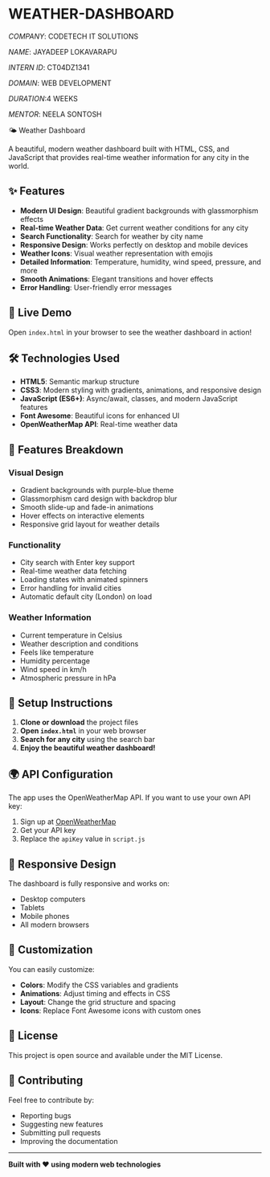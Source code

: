 # WEATHER-DASHBOARD

*COMPANY*: CODETECH IT SOLUTIONS

*NAME*: JAYADEEP LOKAVARAPU

*INTERN ID*: CT04DZ1341

*DOMAIN*: WEB DEVELOPMENT

*DURATION*:4 WEEKS

*MENTOR*: NEELA SONTOSH

 🌤️ Weather Dashboard

A beautiful, modern weather dashboard built with HTML, CSS, and JavaScript that provides real-time weather information for any city in the world.

## ✨ Features

- **Modern UI Design**: Beautiful gradient backgrounds with glassmorphism effects
- **Real-time Weather Data**: Get current weather conditions for any city
- **Search Functionality**: Search for weather by city name
- **Responsive Design**: Works perfectly on desktop and mobile devices
- **Weather Icons**: Visual weather representation with emojis
- **Detailed Information**: Temperature, humidity, wind speed, pressure, and more
- **Smooth Animations**: Elegant transitions and hover effects
- **Error Handling**: User-friendly error messages

## 🚀 Live Demo

Open `index.html` in your browser to see the weather dashboard in action!

## 🛠️ Technologies Used

- **HTML5**: Semantic markup structure
- **CSS3**: Modern styling with gradients, animations, and responsive design
- **JavaScript (ES6+)**: Async/await, classes, and modern JavaScript features
- **Font Awesome**: Beautiful icons for enhanced UI
- **OpenWeatherMap API**: Real-time weather data

## 📱 Features Breakdown

### Visual Design
- Gradient backgrounds with purple-blue theme
- Glassmorphism card design with backdrop blur
- Smooth slide-up and fade-in animations
- Hover effects on interactive elements
- Responsive grid layout for weather details

### Functionality
- City search with Enter key support
- Real-time weather data fetching
- Loading states with animated spinners
- Error handling for invalid cities
- Automatic default city (London) on load

### Weather Information
- Current temperature in Celsius
- Weather description and conditions
- Feels like temperature
- Humidity percentage
- Wind speed in km/h
- Atmospheric pressure in hPa

## 🔧 Setup Instructions

1. **Clone or download** the project files
2. **Open `index.html`** in your web browser
3. **Search for any city** using the search bar
4. **Enjoy the beautiful weather dashboard!**

## 🌍 API Configuration

The app uses the OpenWeatherMap API. If you want to use your own API key:

1. Sign up at [OpenWeatherMap](https://openweathermap.org/api)
2. Get your API key
3. Replace the `apiKey` value in `script.js`

## 📱 Responsive Design

The dashboard is fully responsive and works on:
- Desktop computers
- Tablets
- Mobile phones
- All modern browsers

## 🎨 Customization

You can easily customize:
- **Colors**: Modify the CSS variables and gradients
- **Animations**: Adjust timing and effects in CSS
- **Layout**: Change the grid structure and spacing
- **Icons**: Replace Font Awesome icons with custom ones

## 📄 License

This project is open source and available under the MIT License.

## 🤝 Contributing

Feel free to contribute by:
- Reporting bugs
- Suggesting new features
- Submitting pull requests
- Improving the documentation

---

**Built with ❤️ using modern web technologies**
